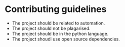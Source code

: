 # Contributing guidelines

- The project should be related to automation.
- The project should not be plagarised.
- The project should be in the python language.
- The project shoudl use open source dependencies.
